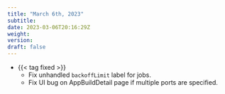 ```yaml
---
title: "March 6th, 2023"
subtitle:
date: 2023-03-06T20:16:29Z
weight:
version:
draft: false
---
```


- {{< tag fixed >}}
    - Fix unhandled `backoffLimit` label for jobs.
    - Fix UI bug on AppBuildDetail page if multiple ports are specified.
